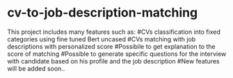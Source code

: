 # cv-to-job-description-matching
This project includes many features such as:
#CVs classification into fixed categories using fine tuned Bert uncased
#CVs matching with job descriptions with personalized score
#Possibile to get explanation to the score of matching
#Possible to generate specific questions for the interview with candidate based on his profile and the job description
#New features will be added soon..

